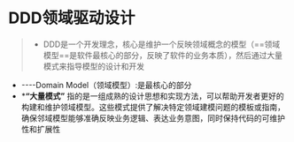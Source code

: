 # DDD领域驱动设计
>* DDD是一个开发理念，核心是维护一个反映领域概念的模型（==领域模型==是软件最核心的部分，反映了软件的业务本质），然后通过大量模式来指导模型的设计和开发      
*   ----Domain Model（领域模型）:是最核心的部分
* ***“大量模式”** 指的是一组成熟的设计思想和实现方法，可以帮助开发者更好的构建和维护领域模型。这些模式提供了解决特定领域建模问题的模板或指南，确保邻域模型能够准确反映业务逻辑、表达业务意图，同时保持代码的可维护性和扩展性